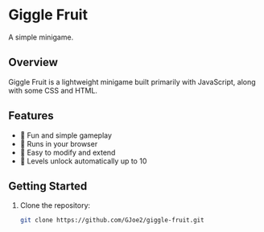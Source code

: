 # Giggle Fruit

A simple minigame.

## Overview

Giggle Fruit is a lightweight minigame built primarily with JavaScript, along with some CSS and HTML. 

## Features

- 🍎 Fun and simple gameplay
- 🍌 Runs in your browser
- 🍇 Easy to modify and extend
- 🍍 Levels unlock automatically up to 10


## Getting Started

1. Clone the repository:
   ```bash
   git clone https://github.com/GJoe2/giggle-fruit.git
